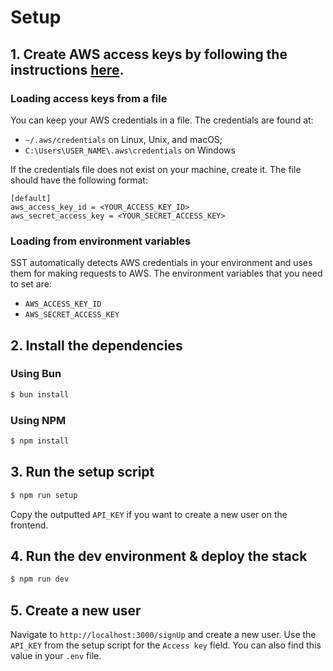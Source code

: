 # Setup

## 1. Create AWS access keys by following the instructions [here](https://docs.aws.amazon.com/IAM/latest/UserGuide/id_root-user_manage_add-key.html).

### Loading access keys from a file

You can keep your AWS credentials in a file. The credentials are found at:

- `~/.aws/credentials` on Linux, Unix, and macOS;
- `C:\Users\USER_NAME\.aws\credentials` on Windows

If the credentials file does not exist on your machine, create it. The file should have the following format:

```plaintext
[default]
aws_access_key_id = <YOUR_ACCESS_KEY_ID>
aws_secret_access_key = <YOUR_SECRET_ACCESS_KEY>
```

### Loading from environment variables

SST automatically detects AWS credentials in your environment and uses them for making requests to AWS. The environment variables that you need to set are:

- `AWS_ACCESS_KEY_ID`
- `AWS_SECRET_ACCESS_KEY`

## 2. Install the dependencies

### Using Bun

```bash
$ bun install
```

### Using NPM

```bash
$ npm install
```

## 3. Run the setup script

```bash
$ npm run setup
```
Copy the outputted `API_KEY` if you want to create a new user on the frontend.

## 4. Run the dev environment & deploy the stack

```bash
$ npm run dev
```

## 5. Create a new user

Navigate to `http://localhost:3000/signUp` and create a new user. Use the `API_KEY` from the setup script for the `Access key` field. You can also find this value in your `.env` file.

